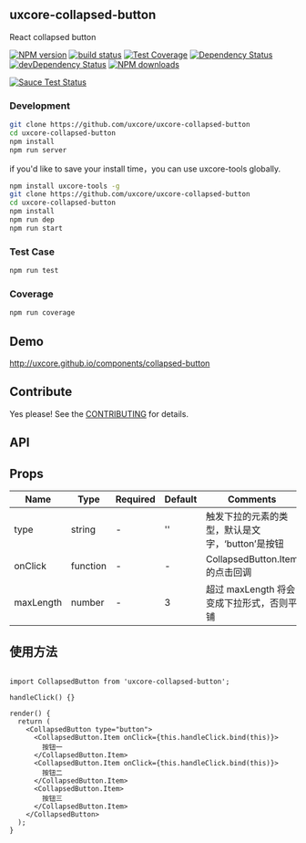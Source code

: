 ## uxcore-collapsed-button

React collapsed button

[![NPM version][npm-image]][npm-url]
[![build status][travis-image]][travis-url]
[![Test Coverage][coveralls-image]][coveralls-url]
[![Dependency Status][dep-image]][dep-url]
[![devDependency Status][devdep-image]][devdep-url] 
[![NPM downloads][downloads-image]][npm-url]

[![Sauce Test Status][sauce-image]][sauce-url]

[npm-image]: http://img.shields.io/npm/v/uxcore-collapsed-button.svg?style=flat-square
[npm-url]: http://npmjs.org/package/uxcore-collapsed-button
[travis-image]: https://img.shields.io/travis/uxcore/uxcore-collapsed-button.svg?style=flat-square
[travis-url]: https://travis-ci.org/uxcore/uxcore-collapsed-button
[coveralls-image]: https://img.shields.io/coveralls/uxcore/uxcore-collapsed-button.svg?style=flat-square
[coveralls-url]: https://coveralls.io/r/uxcore/uxcore-collapsed-button?branch=master
[dep-image]: http://img.shields.io/david/uxcore/uxcore-collapsed-button.svg?style=flat-square
[dep-url]: https://david-dm.org/uxcore/uxcore-collapsed-button
[devdep-image]: http://img.shields.io/david/dev/uxcore/uxcore-collapsed-button.svg?style=flat-square
[devdep-url]: https://david-dm.org/uxcore/uxcore-collapsed-button#info=devDependencies
[downloads-image]: https://img.shields.io/npm/dm/uxcore-collapsed-button.svg
[sauce-image]: https://saucelabs.com/browser-matrix/uxcore-collapsed-button.svg
[sauce-url]: https://saucelabs.com/u/uxcore-collapsed-button


### Development

```sh
git clone https://github.com/uxcore/uxcore-collapsed-button
cd uxcore-collapsed-button
npm install
npm run server
```

if you'd like to save your install time，you can use uxcore-tools globally.

```sh
npm install uxcore-tools -g
git clone https://github.com/uxcore/uxcore-collapsed-button
cd uxcore-collapsed-button
npm install
npm run dep
npm run start
```

### Test Case

```sh
npm run test
```

### Coverage

```sh
npm run coverage
```

## Demo

http://uxcore.github.io/components/collapsed-button

## Contribute

Yes please! See the [CONTRIBUTING](https://github.com/uxcore/uxcore/blob/master/CONTRIBUTING.md) for details.

## API

## Props

| Name | Type | Required | Default | Comments |
|---|---|---|---|---|
|type|string|-|''|触发下拉的元素的类型，默认是文字，‘button’是按钮|
|onClick|function|-|-|CollapsedButton.Item 的点击回调|
|maxLength|number|-|3|超过 maxLength 将会变成下拉形式，否则平铺|


## 使用方法

```

import CollapsedButton from 'uxcore-collapsed-button';

handleClick() {}

render() {
  return (
    <CollapsedButton type="button">
      <CollapsedButton.Item onClick={this.handleClick.bind(this)}>
        按钮一
      </CollapsedButton.Item>
      <CollapsedButton.Item onClick={this.handleClick.bind(this)}>
        按钮二
      </CollapsedButton.Item>
      <CollapsedButton.Item>
        按钮三
      </CollapsedButton.Item>
    </CollapsedButton>
  );
}

```
